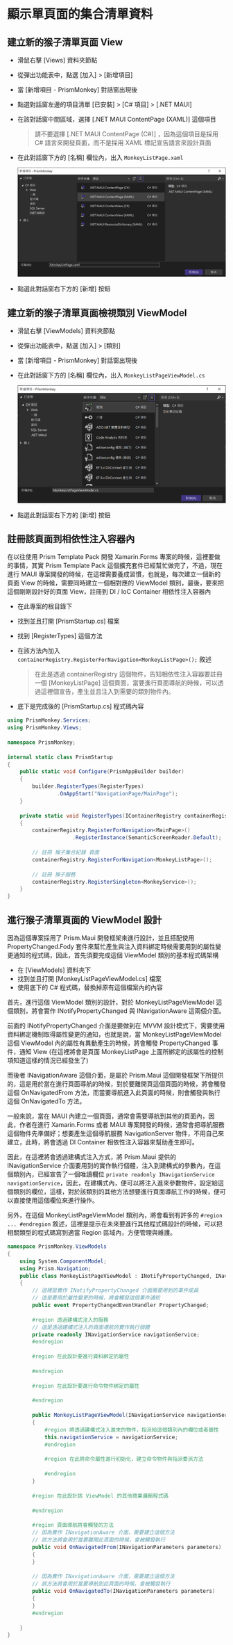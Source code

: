 # 顯示單頁面的集合清單資料

## 建立新的猴子清單頁面 View

* 滑鼠右擊 [Views] 資料夾節點
* 從彈出功能表中，點選 [加入] > [新增項目]
* 當 [新增項目 - PrismMonkey] 對話窗出現後
* 點選對話窗左邊的項目清單 [已安裝] > [C# 項目] > [.NET MAUI]
* 在該對話窗中間區域，選擇 [.NET MAUI ContentPage (XAML)] 這個項目

  > 請不要選擇 [.NET MAUI ContentPage (C#)] ，因為這個項目是採用 C# 語言來開發頁面，而不是採用 XAML 標記宣告語言來設計頁面

* 在此對話窗下方的 [名稱] 欄位內，出入 `MonkeyListPage.xaml`

  ![](../Images/x984.png)
* 點選此對話窗右下方的 [新增] 按鈕

## 建立新的猴子清單頁面檢視類別 ViewModel

* 滑鼠右擊 [ViewModels] 資料夾節點
* 從彈出功能表中，點選 [加入] > [類別]
* 當 [新增項目 - PrismMonkey] 對話窗出現後
* 在此對話窗下方的 [名稱] 欄位內，出入 `MonkeyListPageViewModel.cs`

  ![](../Images/x983.png)
* 點選此對話窗右下方的 [新增] 按鈕

## 註冊該頁面到相依性注入容器內

在以往使用 Prism Template Pack 開發 Xamarin.Forms 專案的時候，這裡要做的事情，其實 Prism Template Pack 這個擴充套件已經幫忙做完了，不過，現在進行 MAUI 專案開發的時候，在這裡需要養成習慣，也就是，每次建立一個新的頁面 View 的時候，需要同時建立一個相對應的 ViewModel 類別，最後，要來把這個剛剛設計好的頁面 View，註冊到 DI / IoC Container 相依性注入容器內

* 在此專案的根目錄下
* 找到並且打開 [PrismStartup.cs] 檔案
* 找到 [RegisterTypes] 這個方法
* 在該方法內加入 `containerRegistry.RegisterForNavigation<MonkeyListPage>();` 敘述

  > 在此是透過 containerRegistry 這個物件，告知相依性注入容器要註冊一個 [MonkeyListPage] 這個頁面，當要進行頁面導航的時候，可以透過這裡個宣告，產生並且注入到需要的類別物件內。

* 底下是完成後的 [PrismStartup.cs] 程式碼內容

```csharp
using PrismMonkey.Services;
using PrismMonkey.Views;

namespace PrismMonkey;

internal static class PrismStartup
{
    public static void Configure(PrismAppBuilder builder)
    {
        builder.RegisterTypes(RegisterTypes)
                .OnAppStart("NavigationPage/MainPage");
    }

    private static void RegisterTypes(IContainerRegistry containerRegistry)
    {
        containerRegistry.RegisterForNavigation<MainPage>()
                     .RegisterInstance(SemanticScreenReader.Default);

        // 註冊 猴子集合紀錄 頁面
        containerRegistry.RegisterForNavigation<MonkeyListPage>();

        // 註冊 猴子服務
        containerRegistry.RegisterSingleton<MonkeyService>();
    }
}
```

## 進行猴子清單頁面的 ViewModel 設計

因為這個專案採用了 Prism.Maui 開發框架來進行設計，並且搭配使用 PropertyChanged.Fody 套件來幫忙產生與注入資料綁定時候需要用到的屬性變更通知的程式碼，因此，首先須要完成這個 ViewModel 類別的基本程式碼架構

* 在 [ViewModels] 資料夾下
* 找到並且打開 [MonkeyListPageViewModel.cs] 檔案
* 使用底下的 C# 程式碼，替換掉原有這個檔案內的內容

首先，進行這個 ViewModel 類別的設計，對於 MonkeyListPageViewModel 這個類別，將會實作 INotifyPropertyChanged 與 INavigationAware 這兩個介面。

前面的 INotifyPropertyChanged 介面是要做到在 MVVM 設計模式下，需要使用資料綁定機制取得屬性變更的通知，也就是說，當 MonkeyListPageViewModel 這個 ViewModel 內的屬性有異動產生的時候，將會觸發 PropertyChanged 事件，通知 View (在這裡將會是頁面 MonkeyListPage 上面所綁定的該屬性的控制項知道這樣的情況已經發生了)

而後者 INavigationAware 這個介面，是屬於 Prism.Maui 這個開發框架下所提供的，這是用於當在進行頁面導航的時候，對於要離開頁這個頁面的時候，將會觸發這個 OnNavigatedFrom 方法，而當要導航進入此頁面的時候，則會觸發與執行這個 OnNavigatedTo 方法。

一般來說，當在 MAUI 內建立一個頁面，通常會需要導航到其他的頁面內，因此，作者在進行 Xamarin.Forms 或者 MAUI 專案開發的時候，通常會把導航服務這個物件先準備好；想要產生這個導航服務 NavigationServer 物件，不用自己來建立，此時，將會透過 DI Container 相依性注入容器來幫助產生即可。

因此，在這裡將會透過建構式注入方式，將 Prism.Maui 提供的 INavigationService 介面要用到的實作執行個體，注入到建構式的參數內，在這個類別內，已經宣告了一個唯讀欄位 `private readonly INavigationService navigationService`，因此，在建構式內，便可以將注入進來參數物件，設定給這個類別的欄位，這樣，對於該類別的其他方法想要進行頁面導航工作的時候，便可以直接使用這個欄位來進行操作。

另外，在這個 MonkeyListPageViewModel 類別內，將會看到有許多的 `#region ... #endregion` 敘述，這裡是提示在未來要進行其他程式碼設計的時候，可以把相關類型的程式碼寫到適當 Region 區域內，方便管理與維護。

```csharp
namespace PrismMonkey.ViewModels
{
    using System.ComponentModel;
    using Prism.Navigation;
    public class MonkeyListPageViewModel : INotifyPropertyChanged, INavigationAware
    {
        // 這裡是實作 INotifyPropertyChanged 介面需要用到的事件成員
        // 這是要用於屬性變更的時候，將會觸發這個事件通知
        public event PropertyChangedEventHandler PropertyChanged;

        #region 透過建構式注入的服務
        // 這是透過建構式注入的頁面導航的實作執行個體
        private readonly INavigationService navigationService;
        #endregion

        #region 在此設計要進行資料綁定的屬性

        #endregion

        #region 在此設計要進行命令物件綁定的屬性

        #endregion

        public MonkeyListPageViewModel(INavigationService navigationService)
        {
            #region 將透過建構式注入進來的物件，指派給這個類別內的欄位或者屬性
            this.navigationService = navigationService;
            #endregion

            #region 在此將命令屬性進行初始化，建立命令物件與指派委派方法

            #endregion
        }

        #region 在此設計該 ViewModel 的其他商業邏輯程式碼

        #endregion

        #region 頁面導航將會觸發的方法
        // 因為實作 INavigationAware 介面，需要建立這個方法
        // 該方法將會用於當要離開此頁面的時候，會被觸發執行
        public void OnNavigatedFrom(INavigationParameters parameters)
        {
        }

        // 因為實作 INavigationAware 介面，需要建立這個方法
        // 該方法將會用於當要導航到此頁面的時候，會被觸發執行
        public void OnNavigatedTo(INavigationParameters parameters)
        {
        }
        #endregion

    }
}
```




